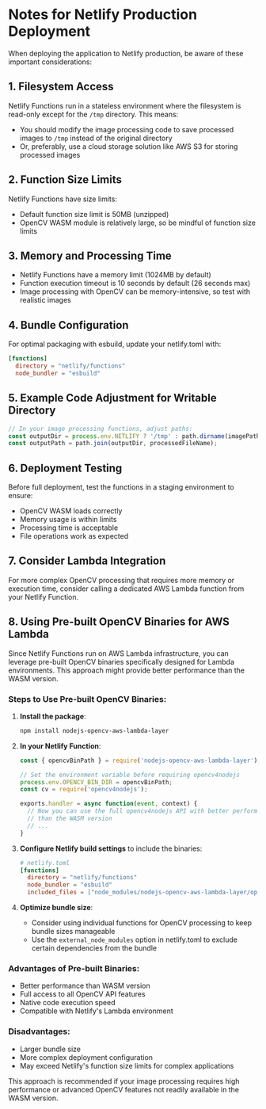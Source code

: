 # Notes for Netlify Production Deployment

When deploying the application to Netlify production, be aware of these important considerations:

## 1. Filesystem Access

Netlify Functions run in a stateless environment where the filesystem is read-only except for the `/tmp` directory. This means:

- You should modify the image processing code to save processed images to `/tmp` instead of the original directory
- Or, preferably, use a cloud storage solution like AWS S3 for storing processed images

## 2. Function Size Limits

Netlify Functions have size limits:

- Default function size limit is 50MB (unzipped)
- OpenCV WASM module is relatively large, so be mindful of function size limits

## 3. Memory and Processing Time

- Netlify Functions have a memory limit (1024MB by default)
- Function execution timeout is 10 seconds by default (26 seconds max)
- Image processing with OpenCV can be memory-intensive, so test with realistic images

## 4. Bundle Configuration

For optimal packaging with esbuild, update your netlify.toml with:

```toml
[functions]
  directory = "netlify/functions"
  node_bundler = "esbuild"
```

## 5. Example Code Adjustment for Writable Directory

```javascript
// In your image processing functions, adjust paths:
const outputDir = process.env.NETLIFY ? '/tmp' : path.dirname(imagePath);
const outputPath = path.join(outputDir, processedFileName);
```

## 6. Deployment Testing

Before full deployment, test the functions in a staging environment to ensure:

- OpenCV WASM loads correctly
- Memory usage is within limits
- Processing time is acceptable
- File operations work as expected

## 7. Consider Lambda Integration

For more complex OpenCV processing that requires more memory or execution time, 
consider calling a dedicated AWS Lambda function from your Netlify Function.

## 8. Using Pre-built OpenCV Binaries for AWS Lambda

Since Netlify Functions run on AWS Lambda infrastructure, you can leverage pre-built OpenCV binaries specifically designed for Lambda environments. This approach might provide better performance than the WASM version.

### Steps to Use Pre-built OpenCV Binaries:

1. **Install the package**:
   ```bash
   npm install nodejs-opencv-aws-lambda-layer
   ```

2. **In your Netlify Function**:
   ```javascript
   const { opencvBinPath } = require('nodejs-opencv-aws-lambda-layer');
   
   // Set the environment variable before requiring opencv4nodejs
   process.env.OPENCV_BIN_DIR = opencvBinPath;
   const cv = require('opencv4nodejs');
   
   exports.handler = async function(event, context) {
     // Now you can use the full opencv4nodejs API with better performance
     // than the WASM version
     // ...
   }
   ```

3. **Configure Netlify build settings** to include the binaries:
   ```toml
   # netlify.toml
   [functions]
     directory = "netlify/functions"
     node_bundler = "esbuild"
     included_files = ["node_modules/nodejs-opencv-aws-lambda-layer/opencv-bin/**"]
   ```

4. **Optimize bundle size**:
   - Consider using individual functions for OpenCV processing to keep bundle sizes manageable
   - Use the `external_node_modules` option in netlify.toml to exclude certain dependencies from the bundle

### Advantages of Pre-built Binaries:

- Better performance than WASM version
- Full access to all OpenCV API features
- Native code execution speed
- Compatible with Netlify's Lambda environment

### Disadvantages:

- Larger bundle size
- More complex deployment configuration
- May exceed Netlify's function size limits for complex applications

This approach is recommended if your image processing requires high performance or advanced OpenCV features not readily available in the WASM version.